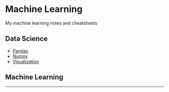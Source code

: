 # Machine Learning

My machine learning notes and cheatsheets

## Data Science 

- [Pandas](https://github.com/arav06/machine-learning/blob/main/pandas-cheatsheet/pandas-code.ipynb)
- [Numpy](https://github.com/arav06/machine-learning/blob/main/numpy-cheatsheet/numpy-code.ipynb)
- [Visualization](https://github.com/arav06/machine-learning/blob/main/visualization/vis-code.ipynb)

## Machine Learning

***
